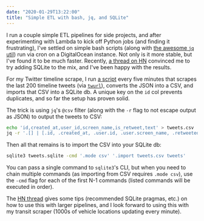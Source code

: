 ```yaml
---
date: "2020-01-29T13:22:00"
title: "Simple ETL with bash, jq, and SQLite"
---
```


I run a couple simple ETL pipelines for side projects, and after experimenting with Lambda to kick off Python jobs (and finding it frustrating), I've settled on simple bash scripts (along with [the awesome `jq` util](https://github.com/stedolan/jq)) run via cron on a DigitalOcean instance. Not only is it more stable, but I've found it to be much faster. Recently, [a thread on HN](https://news.ycombinator.com/item?id=22153390) convinced me to try adding SQLite to the mix, and I've been happy with the results.

For my Twitter timeline scrape, I run [a script](https://gist.github.com/sllvn/1a734d1f0c195995a9166ad309664e3f) every five minutes that scrapes the last 200 timeline tweets (via [`twurl`](https://github.com/twitter/twurl)), converts the JSON into a CSV, and imports that CSV into a SQLite db. A unique key on the `id` col prevents duplicates, and so far the setup has proven solid.

The trick is using `jq`'s `@csv` filter (along with the `-r` flag to not escape output as JSON) to output the tweets to CSV:

```bash
echo 'id,created_at,user_id,screen_name,is_retweet,text' > tweets.csv
jq -r '.[] | [.id, .created_at, .user.id, .user.screen_name, .retweeted_status != null, .text] | @csv' data/tweets.json >> tweets.csv
```

Then all that remains is to import the CSV into your SQLite db:

```bash
sqlite3 tweets.sqlite -cmd '.mode csv' '.import tweets.csv tweets'
```

You can pass a single command to `sqlite3`'s CLI, but when you need to chain multiple commands (as importing from CSV requires `.mode csv`), use the `-cmd` flag for each of the first N-1 commands (listed commands will be executed in order).

The [HN thread](https://news.ycombinator.com/item?id=22153390) gives some tips (recommended SQLite pragmas, etc.) on how to use this with larger pipelines, and I look forward to using this with my transit scraper (1000s of vehicle locations updating every minute).
